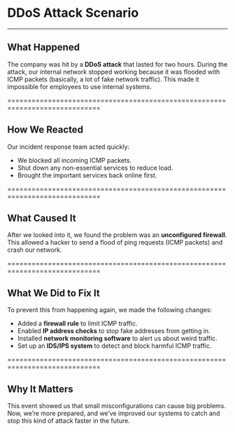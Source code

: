 # DDoS Attack Scenario 
_______________________

## What Happened
The company was hit by a **DDoS attack** that lasted for two hours. During the attack, our internal network stopped working because it was flooded with ICMP packets (basically, a lot of fake network traffic). This made it impossible for employees to use internal systems.

=============================================================================

## How We Reacted
Our incident response team acted quickly:
- We blocked all incoming ICMP packets.
- Shut down any non-essential services to reduce load.
- Brought the important services back online first.

=============================================================================

## What Caused It
After we looked into it, we found the problem was an **unconfigured firewall**. This allowed a hacker to send a flood of ping requests (ICMP packets) and crash our network.

=============================================================================

## What We Did to Fix It
To prevent this from happening again, we made the following changes:
- Added a **firewall rule** to limit ICMP traffic.
- Enabled **IP address checks** to stop fake addresses from getting in.
- Installed **network monitoring software** to alert us about weird traffic.
- Set up an **IDS/IPS system** to detect and block harmful ICMP traffic.

=============================================================================

## Why It Matters
This event showed us that small misconfigurations can cause big problems. Now, we’re more prepared, and we’ve improved our systems to catch and stop this kind of attack faster in the future.



